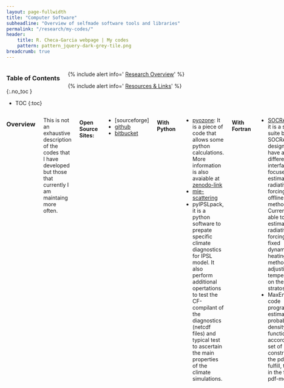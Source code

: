 ```yaml
---
layout: page-fullwidth
title: "Computer Software"
subheadline: "Overview of selfmade software tools and libraries"
permalink: "/research/my-codes/"
header:
    title: R. Checa-Garcia webpage | My codes
    pattern: pattern_jquery-dark-grey-tile.png
breadcrumb: true
---
```

<div class="row">
<div class="medium-4 medium-push-8 columns" markdown="1">


<div class="panel radius" markdown="1">

### Table of Contents
{:.no_toc }
*  TOC
{:toc}
</div>
<div class="panel radius" markdown="1">

  {% include alert info=' <a href="/research/overview/">Research Overview</a>' %}

  {% include alert info=' <a href="/research/resources/">Resources & Links</a>' %}
  
</div>
</div><!-- /.medium-4.columns -->

<div class="medium-8 medium-pull-4 columns" markdown="1">

### Overview

This is not an exhaustive description of the codes that I have developed but those that currently I am maintaing more often. 

#### Open Source Sites:

- [sourceforge]
- [github](https:/github.com/RCHG/)
- [bitbucket](https://bitbucket.org/rchecagarcia/)


#### With Python 

- [pyozone](https://github.com/RCHG/pyozone): It is a piece of code that allows some python calculations. More information is also avaiable at [zenodo-link](https://zenodo.org/record/1118950)
- [mie-scattering](https://rchg.github.io//science-blog/Mie-Scattering/)
- pyIPSLpack, it is a python software to prepate specific climate diagnostics for IPSL model. It also perform additional opertations to test the CF-compilant of the diagnostics (netcdf files) and typical test to ascertain the main properties of the climate simulations.

#### With Fortran

- [SOCRATES-RF](http://www.met.reading.ac.uk/~vr912734/SOCRATESRF/index.html): it is a software suite based on SOCRATES but designed to have a different user interface and focused on the estimation of radiative forcing by offline methodologies. Currently it is able to estimate the radiative forcing by fixed dynamical heating method by adjusting the temperatures on the stratosphere.
- MaxEnt: it is a code programmed to estimate a probability density function according to a set of constrains that the pdf should fulfill, typically in the form of pdf-moments.

#### Latex

- I have prepared several templates, that I will upload soon to github or bitbucket 

#### Other


<small markdown="1">[Up to table of contents](#toc)</small>
{: .text-right }



</div><!-- /.medium-8.columns -->
</div><!-- /.row -->


